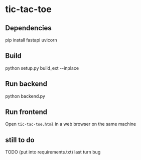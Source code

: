 # tic-tac-toe

## Dependencies

pip install fastapi uvicorn

## Build

python setup.py build_ext --inplace

## Run backend

python backend.py

## Run frontend

Open `tic-tac-toe.html` in a web browser on the same machine

## still to do
TODO (put into requirements.txt)
last turn bug

